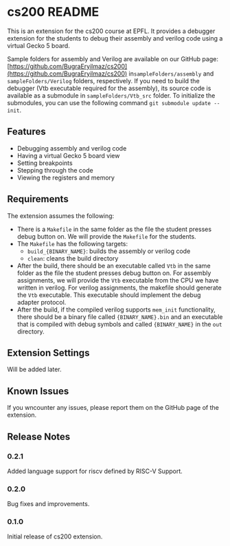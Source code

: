 # cs200 README

This is an extension for the cs200 course at EPFL. It provides a debugger extension for the students to debug their assembly and verilog code using a virtual Gecko 5 board.

Sample folders for assembly and Verilog are available on our GitHub page: [https://github.com/BugraEryilmaz/cs200](https://github.com/BugraEryilmaz/cs200) in`sampleFolders/assembly` and `sampleFolders/Verilog` folders, respectively. If you need to build the debugger (Vtb executable required for the assembly), its source code is available as a submodule in `sampleFolders/Vtb_src` folder. To initialize the submodules, you can use the following command `git submodule update --init`.

## Features

- Debugging assembly and verilog code
- Having a virtual Gecko 5 board view
- Setting breakpoints
- Stepping through the code
- Viewing the registers and memory

## Requirements

The extension assumes the following:

- There is a `Makefile` in the same folder as the file the student presses debug button on. We will provide the `Makefile` for the students.
- The `Makefile` has the following targets:
  - `build_{BINARY_NAME}`: builds the assembly or verilog code
  - `clean`: cleans the build directory
- After the build, there should be an executable called `Vtb` in the same folder as the file the student presses debug button on. For assembly assignments, we will provide the `Vtb` executable from the CPU we have written in verilog. For verilog assignments, the makefile should generate the `Vtb` executable. This executable should implement the debug adapter protocol.
- After the build, if the compiled verilog supports `mem_init` functionality, there should be a binary file called `{BINARY_NAME}.bin` and an executable that is compiled with debug symbols and called `{BINARY_NAME}` in the `out` directory.

## Extension Settings

Will be added later.

## Known Issues

If you wncounter any issues, please report them on the GitHub page of the extension.

## Release Notes

### 0.2.1

Added language support for riscv defined by RISC-V Support.

### 0.2.0

Bug fixes and improvements.

### 0.1.0

Initial release of cs200 extension.
